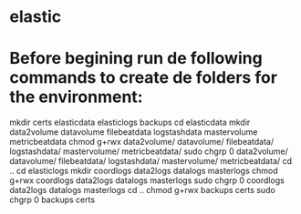 # elastic

# Before begining run de following commands to create de folders for the environment:
mkdir certs elasticdata elasticlogs backups
cd elasticdata
mkdir data2volume datavolume filebeatdata logstashdata mastervolume metricbeatdata
chmod g+rwx data2volume/ datavolume/ filebeatdata/ logstashdata/ mastervolume/ metricbeatdata/
sudo chgrp 0 data2volume/ datavolume/ filebeatdata/ logstashdata/ mastervolume/ metricbeatdata/
cd ..
cd elasticlogs
mkdir coordlogs  data2logs  datalogs  masterlogs
chmod g+rwx coordlogs  data2logs  datalogs  masterlogs
sudo chgrp 0 coordlogs  data2logs  datalogs  masterlogs
cd ..
chmod g+rwx backups certs
sudo chgrp 0 backups certs

